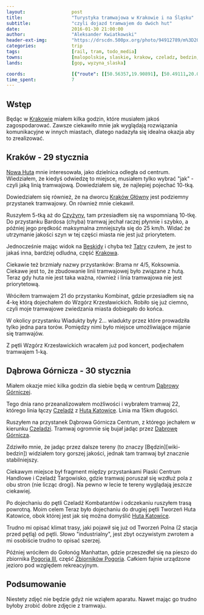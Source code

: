 ```yaml
---
layout:                 post
title:                  "Turystyka tramwajowa w Krakowie i na Śląsku"
subtitle:               "czyli dojazd tramwajem do dwóch hut"
date:                   2016-01-30 21:00:00
author:                 "Aleksander Kwiatkowski"
header-ext-img:         "https://drscdn.500px.org/photo/94912789/m%3D2048/9517435e6c69f69f411c2770d6f0097d"
categories:             trip
tags:                   [rail, tram, todo_media]
towns:                  [malopolskie, slaskie, krakow, czeladz, bedzin, dabrowa_gornicza]
lands:                  [gop, wyzyna_slaska]

coords:                 [{"route": [[50.56357,19.90891], [50.49111,20.01809], [50.42663,19.99165], [50.37274,20.01534], [50.33988,19.99920], [50.20581,20.08126], [50.13192,20.08503], [50.08789,19.95286], [50.06861,19.94668]], "type": "train"}, {"route": [[50.06861,19.94668], [50.06630,19.96221], [50.06869,19.98002], [50.07335,19.98654], [50.07387,20.01843], [50.07135,20.03821], [50.06810,20.06864], [50.06435,20.07761], [50.06479,20.08581], [50.06973,20.09242], [50.07278,20.11709]], "type": "train"}, {"route": [[50.06810,20.06873], [50.07408,20.06315], [50.07793,20.06615], [50.08768,20.06529], [50.08815,20.05667], [50.09484,20.06521]], "type": "train"}, {"route": [[50.32061,19.07215], [50.31899,19.08060], [50.32598,19.12519], [50.32193,19.16038], [50.32582,19.18338], [50.32154,19.19514], [50.33510,19.22703], [50.33225,19.23029], [50.33028,19.23900], [50.33245,19.25166], [50.34003,19.25415], [50.34105,19.26436]], "type": "train"}, {"route": [[50.33053,19.21480], [50.33458,19.20879], [50.33705,19.21145], [50.34340,19.20501], [50.34329,19.19652], [50.33146,19.19523], [50.32521,19.19068]], "type": "hike"}]
time_spent:             7
---
```


[wiki-krakow]:             https://pl.wikipedia.org/wiki/Krak%C3%B3w
[wiki-nowa-huta]:          https://pl.wikipedia.org/wiki/Dzielnica_XVIII_Nowa_Huta
[wiki-krakow-glowny]:      https://pl.wikipedia.org/wiki/Krak%C3%B3w_G%C5%82%C3%B3wny
[wiki-czyzyny]:            https://pl.wikipedia.org/wiki/Czy%C5%BCyny
[wiki-beskidy]:            https://pl.wikipedia.org/wiki/Beskidy
[wiki-tatry]:              https://pl.wikipedia.org/wiki/Tatry
[wiki-dabrowa-gornicza]:   https://pl.wikipedia.org/wiki/D%C4%85browa_G%C3%B3rnicza
[wiki-czeladz]:            https://pl.wikipedia.org/wiki/Czelad%C5%BA_(miasto)
[wiki-huta-katowice]:      https://pl.wikipedia.org/wiki/Huta_Katowice
[wiki-pogoria]:            https://pl.wikipedia.org/wiki/Zbiorniki_Pogoria
[wiki-pogoria-iii]:        https://pl.wikipedia.org/wiki/Zbiornik_Pogoria_III

Wstęp
-----

Będąc w [Krakowie][wiki-krakow] miałem kilka godzin, które musiałem jakoś zagospodarować.
Zawsze ciekawiło mnie jak wyglądają rozwiązania komunikacyjne w innych miastach, dlatego
nadażyła się idealna okazja aby to zrealizować.

Kraków - 29 stycznia
--------------------

[Nowa Huta][wiki-nowa-huta] mnie interesowała, jako dzielnica odległa od centrum. Wiedziałem,
że kiedyś odwiedzę to miejsce, musiałem tylko wybrać "jak" - czyli jaką linią tramwajową.
Dowiedziałem się, że najlepiej pojechać 10-tką.

Dowiedziałem się również, że na dworcu [Kraków Główny][wiki-krakow-glowny] jest podziemny
przystanek tramwajowy. On również mnie ciekawił.

Ruszyłem 5-tką aż do [Czyżyny][wiki-czyzyny], tam przesiadłem się na wspomnianą 10-tkę.
Do przystanku Bardosa (chyba) tramwaj jechał raczej płynnie i szybko, a później jego prędkość maksymalna
zmniejszyła się do 25 km/h. Widać że utrzymanie jakości szyn w tej części miasta nie
jest już priorytetem.

Jednocześnie mając widok na [Beskidy][wiki-beskidy] i chyba też [Tatry][wiki-tatry]
czułem, że jest to jakaś inna, bardziej odludna, część [Krakowa][wiki-krakow].

Ciekawie też brzmiały nazwy przystanków: Brama nr 4/5, Koksownia. Ciekawe jest to, że
zbudowanie linii tramwajowej było związane z hutą. Teraz gdy huta nie jest taka ważna,
również i linia tramwajowa nie jest priorytetową.

Wróciłem tramwajem 21 do przystanku Kombinat, gdzie przesiadłem się na 4-kę
którą dojechałem do Wzgórz Krzesławickich. Robiło się już ciemno, czyli moje tramwajowe
zwiedzania miasta dobiegało do końca.

W okolicy przystanku Wiadukty były 2... wiadukty przez które prowadziła tylko
jedna para torów. Pomiędzy nimi było miejsce umożliwiające mijanie się tramwajów.

Z pętli Wzgórz Krzesławickich wracałem już pod koncert, podjechałem tramwajem 1-ką.

Dąbrowa Górnicza - 30 stycznia
------------------------------

Miałem okazje mieć kilka godzin dla siebie będą w centrum [Dąbrowy Górniczej][wiki-dabrowa-gornicza].

Tego dnia rano przeanalizowałem możliwości i wybrałem tramwaj 22, którego linia
łączy [Czeladź][wiki-czeladz] z [Hutą Katowice][wiki-huta-katowice]. Linia ma
15km długości.

Ruszyłem na przystanek Dąbrowa Górnicza Centrum,
z którego jechałem w kierunku [Czeladzi][wiki-czeladz].
Tramwaj ogromnie się bujał jadąc przez [Dąbrowę Górniczą][wiki-dabrowa-gornicza].

Zdziwiło mnie, że jadąc przez dalsze tereny (to znaczy [Będzin][wiki-bedzin])
widziałem tory gorszej jakości, jednak tam tramwaj był znacznie stabilniejszy.

Ciekawym miejsce był fragment między przystankami Piaski Centrum Handlowe i
Czeladź Targowisko, gdzie tramwaj
poruszał się wzdłuż pola z obu stron (nie licząc drogi).
Na pewno w lecie te tereny wyglądają jeszcze ciekawiej.

Po dojechaniu do pętli Czeladź Kombatantów i odczekaniu ruszyłem trasą powrotną. Moim celem Teraz
było dojechaniu do drugiej pętli Tworzeń Huta Katowice, obok której jest jak się można
domyślić [Huta Katowice][wiki-huta-katowice].

Trudno mi opisać klimat trasy, jaki pojawił się już od Tworzeń Polna (2 stacja
przed pętlą) od pętli. Słowo "industrialny", jest zbyt oczywistym zwrotem a mi
osobiście trudno to opisać szerzej.

Później wróciłem do Gołonóg Manhattan, gdzie przeszedłeł się na pieszo do zbiornika
[Pogoria III][wiki-pogoria-iii], część [Zbiorników Pogoria][wiki-pogoria]. Całkiem
fajnie urządzone jezioro pod względem rekreacyjnym.


Podsumowanie
------------

Niestety zdjęć nie będzie gdyż nie wziąłem aparatu. Nawet mając go trudno byłoby zrobić
dobre zdjęcie z tramwaju.
